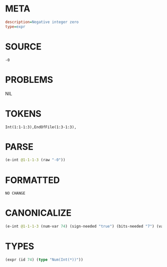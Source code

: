 # META
~~~ini
description=Negative integer zero
type=expr
~~~
# SOURCE
~~~roc
-0
~~~
# PROBLEMS
NIL
# TOKENS
~~~zig
Int(1:1-1:3),EndOfFile(1:3-1:3),
~~~
# PARSE
~~~clojure
(e-int @1-1-1-3 (raw "-0"))
~~~
# FORMATTED
~~~roc
NO CHANGE
~~~
# CANONICALIZE
~~~clojure
(e-int @1-1-1-3 (num-var 74) (sign-needed "true") (bits-needed "7") (value "0") (id 74))
~~~
# TYPES
~~~clojure
(expr (id 74) (type "Num(Int(*))"))
~~~